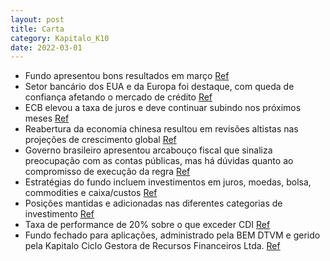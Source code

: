 ```yaml
---
layout: post
title: Carta
category: Kapitalo_K10
date: 2022-03-01
---
```


- Fundo apresentou bons resultados em março
<a href="#" onclick="search_on_pdf('O fundo apresentou bons resultados no mês de março, com contribuições positivas dos livros de juros,')">Ref</a>
- Setor bancário dos EUA e da Europa foi destaque, com queda de confiança afetando o mercado de crédito
<a href="#" onclick="search_on_pdf('relevantes credores e essa queda de confiança vai afetar o mercado de crédito, amplificando a potênc')">Ref</a>
- ECB elevou a taxa de juros e deve continuar subindo nos próximos meses
<a href="#" onclick="search_on_pdf('sinalizado na reunião anterior. A economia tem apresentado crescimento forte e a inflação segue elev')">Ref</a>
- Reabertura da economia chinesa resultou em revisões altistas nas projeções de crescimento global
<a href="#" onclick="search_on_pdf('A reabertura da economia chinesa segue surpreendendo positivamente e, em conjunto com a dissipação d')">Ref</a>
- Governo brasileiro apresentou arcabouço fiscal que sinaliza preocupação com as contas públicas, mas há dúvidas quanto ao compromisso de execução da regra
<a href="#" onclick="search_on_pdf('No Brasil, o governo apresentou o arcabouço fiscal que na prática gera um ajuste muito gradual e de')">Ref</a>
- Estratégias do fundo incluem investimentos em juros, moedas, bolsa, commodities e caixa/custos
<a href="#" onclick="search_on_pdf('Carta  K10 • Dezembro                                    EstratégiasJurosMoedasBolsaCommodi')">Ref</a>
- Posições mantidas e adicionadas nas diferentes categorias de investimento
<a href="#" onclick="search_on_pdf('Commodities: Mantivemos as posições compradas em petróleo, açúcar, ouro e soja, além das vendidas no')">Ref</a>
- Taxa de performance de 20% sobre o que exceder CDI
<a href="#" onclick="search_on_pdf('Taxa de Performance20% do que exceder CDIPúblico AlvoInvestidores em GeralClassificação ANBIMAM')">Ref</a>
- Fundo fechado para aplicações, administrado pela BEM DTVM e gerido pela Kapitalo Ciclo Gestora de Recursos Financeiros Ltda.
<a href="#" onclick="search_on_pdf('StatusFechado para aplicaçõesGestoresKapitalo Ciclo Gestora de Recursos Financeiros Ltda.Conta C')">Ref</a>
